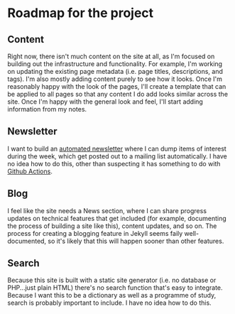 # Roadmap for the project

## Content

Right now, there isn't much content on the site at all, as I'm focused on building out the infrastructure and functionality. For example, I'm working on updating the existing page metadata (i.e. page titles, descriptions, and tags). I'm also mostly adding content purely to see how it looks. Once I'm reasonably happy with the look of the pages, I'll create a template that can be applied to all pages so that any content I do add looks similar across the site. Once I'm happy with the general look and feel, I'll start adding information from my notes.

## Newsletter

I want to build an [automated newsletter](https://medium.com/geekculture/how-to-create-an-automated-newsletter-for-free-7522c5646b50) where I can dump items of interest during the week, which get posted out to a mailing list automatically. I have no idea how to do this, other than suspecting it has something to do with [Github Actions](https://support.github.com/features/actions).

## Blog

I feel like the site needs a News section, where I can share progress updates on technical features that get included (for example, documenting the process of building a site like this), content updates, and so on. The process for creating a blogging feature in Jekyll seems faily well-documented, so it's likely that this will happen sooner than other features.

## Search

Because this site is built with a static site generator (i.e. no database or PHP...just plain HTML) there's no search function that's easy to integrate. Because I want this to be a dictionary as well as a programme of study, search is probably important to include. I have no idea how to do this.